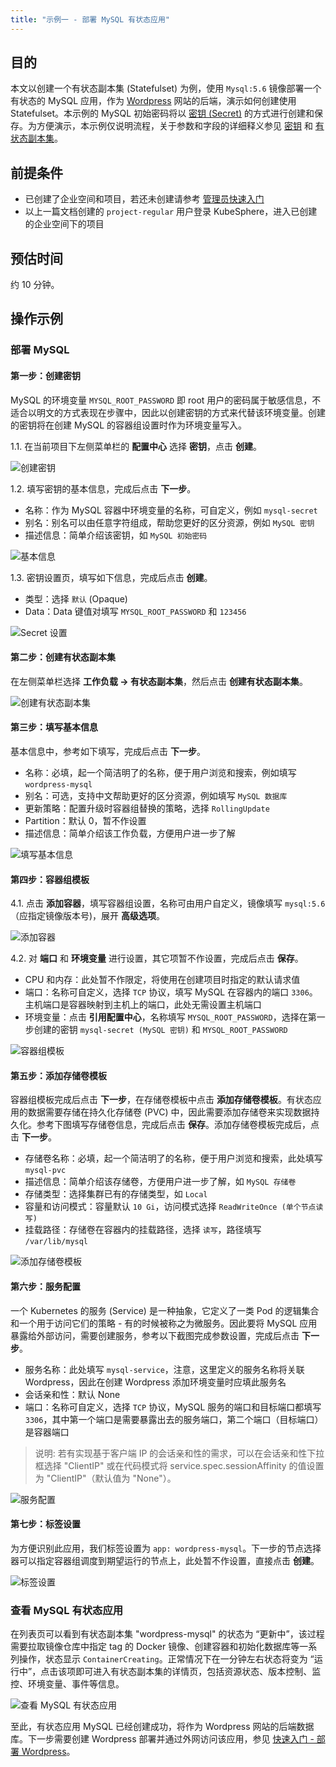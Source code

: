 ```yaml
---
title: "示例一 - 部署 MySQL 有状态应用" 
---
```


## 目的

本文以创建一个有状态副本集 (Statefulset) 为例，使用 `Mysql:5.6` 镜像部署一个有状态的 MySQL 应用，作为 [Wordpress](https://wordpress.org/) 网站的后端，演示如何创建使用 Statefulset。本示例的 MySQL 初始密码将以 [密钥 (Secret)](../../configuration/secrets) 的方式进行创建和保存。为方便演示，本示例仅说明流程，关于参数和字段的详细释义参见 [密钥](../../configuration/secrets) 和 [有状态副本集](../../workload/statefulsets)。

## 前提条件

- 已创建了企业空间和项目，若还未创建请参考 [管理员快速入门](../admin-quick-start)
- 以上一篇文档创建的 `project-regular` 用户登录 KubeSphere，进入已创建的企业空间下的项目

## 预估时间

约 10 分钟。

<!-- ## 示例视频

<video controls="controls" style="width: 100% !important; height: auto !important;">
  <source type="video/mp4" src="https://kubesphere-docs.pek3b.qingstor.com/video/demo1-mysql.mp4">
</video> -->

## 操作示例

### 部署 MySQL

#### 第一步：创建密钥

MySQL 的环境变量 `MYSQL_ROOT_PASSWORD` 即 root 用户的密码属于敏感信息，不适合以明文的方式表现在步骤中，因此以创建密钥的方式来代替该环境变量。创建的密钥将在创建 MySQL 的容器组设置时作为环境变量写入。

1.1. 在当前项目下左侧菜单栏的 **配置中心** 选择 **密钥**，点击 **创建**。

![创建密钥](/demo1-create-secrets.png)

1.2. 填写密钥的基本信息，完成后点击 **下一步**。

- 名称：作为 MySQL 容器中环境变量的名称，可自定义，例如 `mysql-secret`
- 别名：别名可以由任意字符组成，帮助您更好的区分资源，例如 `MySQL 密钥`
- 描述信息：简单介绍该密钥，如 `MySQL 初始密码`

![基本信息](/demo1-create-secrets-basic.png)

1.3. 密钥设置页，填写如下信息，完成后点击 **创建**。

- 类型：选择 `默认` (Opaque)
- Data：Data 键值对填写 `MYSQL_ROOT_PASSWORD` 和 `123456`

![Secret 设置](/mysql-secret-setting.png)

#### 第二步：创建有状态副本集

在左侧菜单栏选择 **工作负载 → 有状态副本集**，然后点击 **创建有状态副本集**。

![创建有状态副本集](/mysql-create-statefulset.png)

#### 第三步：填写基本信息

基本信息中，参考如下填写，完成后点击 **下一步**。

- 名称：必填，起一个简洁明了的名称，便于用户浏览和搜索，例如填写 `wordpress-mysql`
- 别名：可选，支持中文帮助更好的区分资源，例如填写 `MySQL 数据库`
- 更新策略：配置升级时容器组替换的策略，选择 `RollingUpdate`
- Partition：默认 0，暂不作设置
- 描述信息：简单介绍该工作负载，方便用户进一步了解

![填写基本信息](/mysql-quick-start-1.png)

#### 第四步：容器组模板

4.1. 点击 **添加容器**，填写容器组设置，名称可由用户自定义，镜像填写 `mysql:5.6`（应指定镜像版本号)，展开 **高级选项**。

![添加容器](/demo1-step2.png)

4.2. 对 **端口** 和 **环境变量** 进行设置，其它项暂不作设置，完成后点击 **保存**。

- CPU 和内存：此处暂不作限定，将使用在创建项目时指定的默认请求值
- 端口：名称可自定义，选择 `TCP` 协议，填写 MySQL 在容器内的端口 `3306`。主机端口是容器映射到主机上的端口，此处无需设置主机端口
- 环境变量：点击 **引用配置中心**，名称填写 `MYSQL_ROOT_PASSWORD`，选择在第一步创建的密钥 `mysql-secret (MySQL 密钥)` 和 `MYSQL_ROOT_PASSWORD`

![容器组模板](/mysql-quick-start-2.png)

#### 第五步：添加存储卷模板

容器组模板完成后点击 **下一步**，在存储卷模板中点击 **添加存储卷模板**。有状态应用的数据需要存储在持久化存储卷 (PVC) 中，因此需要添加存储卷来实现数据持久化。参考下图填写存储卷信息，完成后点击 **保存**。添加存储卷模板完成后，点击 **下一步**。

- 存储卷名称：必填，起一个简洁明了的名称，便于用户浏览和搜索，此处填写 `mysql-pvc`
- 描述信息：简单介绍该存储卷，方便用户进一步了解，如 `MySQL 存储卷`
- 存储类型：选择集群已有的存储类型，如 `Local`
- 容量和访问模式：容量默认 `10 Gi`，访问模式选择 `ReadWriteOnce (单个节点读写)`
- 挂载路径：存储卷在容器内的挂载路径，选择 `读写`，路径填写 `/var/lib/mysql`

![添加存储卷模板](/mysql-quick-start-3.png)

#### 第六步：服务配置

一个 Kubernetes 的服务 (Service) 是一种抽象，它定义了一类 Pod 的逻辑集合和一个用于访问它们的策略 - 有的时候被称之为微服务。因此要将 MySQL 应用暴露给外部访问，需要创建服务，参考以下截图完成参数设置，完成后点击 **下一步**。

- 服务名称：此处填写 `mysql-service`，注意，这里定义的服务名称将关联 Wordpress，因此在创建 Wordpress 添加环境变量时应填此服务名
- 会话亲和性：默认 None
- 端口：名称可自定义，选择 `TCP` 协议，MySQL 服务的端口和目标端口都填写 `3306`，其中第一个端口是需要暴露出去的服务端口，第二个端口（目标端口）是容器端口

> 说明: 若有实现基于客户端 IP 的会话亲和性的需求，可以在会话亲和性下拉框选择 "ClientIP" 或在代码模式将 service.spec.sessionAffinity 的值设置为 "ClientIP"（默认值为 "None"）。

![服务配置](/mysql-quick-start-4.png)

#### 第七步：标签设置

为方便识别此应用，我们标签设置为 `app: wordpress-mysql`。下一步的节点选择器可以指定容器组调度到期望运行的节点上，此处暂不作设置，直接点击 **创建**。

![标签设置](/demo1-mysql-label.png)

### 查看 MySQL 有状态应用

在列表页可以看到有状态副本集 "wordpress-mysql" 的状态为 “更新中”，该过程需要拉取镜像仓库中指定 tag 的 Docker 镜像、创建容器和初始化数据库等一系列操作，状态显示 `ContainerCreating`。正常情况下在一分钟左右状态将变为 “运行中”，点击该项即可进入有状态副本集的详情页，包括资源状态、版本控制、监控、环境变量、事件等信息。

![查看 MySQL 有状态应用](/mysql-quick-start-5.png)

至此，有状态应用 MySQL 已经创建成功，将作为 Wordpress 网站的后端数据库。下一步需要创建 Wordpress 部署并通过外网访问该应用，参见 [快速入门 - 部署 Wordpress](../wordpress-deployment)。
